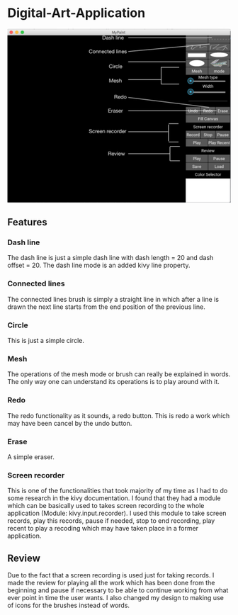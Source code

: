 # Digital-Art-Application

![](image.png)

## Features 
### Dash line
The dash line is just a simple dash line with dash length = 20 and dash offset = 20. The dash line mode is an added kivy line property.

### Connected lines
The connected lines brush is simply a straight line in which after a line is drawn the next line starts from the end position of the previous line.

### Circle
This is just a simple circle.

### Mesh
The operations of the mesh mode or brush can really be explained in words. The only way one can understand its operations is to play around with it.

### Redo
The redo functionality as it sounds, a redo button. This is redo a work which may have been cancel by the undo button.

### Erase
A simple eraser.

### Screen recorder
This is one of the functionalities that took majority of my time as I had to do some research in the kivy documentation. I found that they had a module which can be basically used to takes screen recording to the whole application (Module: kivy.input.recorder). I used this module to take screen records, play this records, pause if needed, stop to end recording, play recent to play a recoding which may have taken place in a former application.

## Review
Due to the fact that a screen recording is used just for taking records. I made the review for playing all the work which has been done from the beginning and pause if necessary to be able to continue working from what ever point in time the user wants.
I also changed my design to making use of icons for the brushes instead of words.
